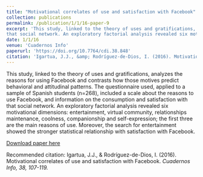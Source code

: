 ```yaml
---
title: "Motivational correlates of use and satisfaction with Facebook"
collection: publications
permalink: /publication/1/1/16-paper-9
excerpt: 'This study, linked to the theory of uses and gratifications, analyzes the reasons  for using Facebook and contrasts how  those motives predict behavioral and attitudinal patterns. The questionnaire used, applied to a sample of Spanish students (n=268), included a scale about the reasons to use Facebook, and information on the consumption and satisfaction with 
that social network. An exploratory factorial analysis revealed six motivational dimensions: entertainment, virtual community, relationships maintenance, coolness, companionship and self-expression; the first three are the main reasons of use. Moreover, the search for entertainment showed the stronger statistical relationship with satisfaction with Facebook.'
date: 1/1/16
venue: 'Cuadernos Info'
paperurl: 'https://doi.org/10.7764/cdi.38.848'
citation: 'Igartua, J.J., &amp; Rodríguez-de-Dios, I. (2016). Motivational correlates of use and satisfaction with Facebook. <i>Cuadernos Info, 38<i>, 107-119. '
---
```

This study, linked to the theory of uses and gratifications, analyzes the reasons  for using Facebook and contrasts how  those motives predict behavioral and attitudinal patterns. The questionnaire used, applied to a sample of Spanish students (n=268), included a scale about the reasons to use Facebook, and information on the consumption and satisfaction with 
that social network. An exploratory factorial analysis revealed six motivational dimensions: entertainment, virtual community, relationships maintenance, coolness, companionship and self-expression; the first three are the main reasons of use. Moreover, the search for entertainment showed the stronger statistical relationship with satisfaction with Facebook.

[Download paper here](https://doi.org/10.7764/cdi.38.848)

Recommended citation: Igartua, J.J., & Rodríguez-de-Dios, I. (2016). Motivational correlates of use and satisfaction with Facebook. <i>Cuadernos Info, 38<i>, 107-119. 
